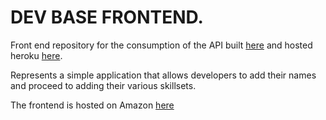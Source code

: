 # DEV BASE FRONTEND.

Front end repository for the consumption of the API built [here]('https://github.com/kimani-ndegwa/developer-base-backend') and hosted heroku [here]('https://dev-base-backend.herokuapp.com/').

Represents a simple application that allows developers to add their names and proceed to adding their various skillsets.

The frontend is hosted on Amazon [here]('http://dev-base-frontend.s3-website-us-east-1.amazonaws.com/')